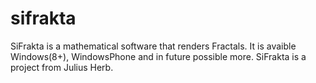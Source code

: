 # sifrakta
SiFrakta is a mathematical software that renders Fractals. It is avaible Windows(8+), WindowsPhone and in future possible more.
SiFrakta is a project from Julius Herb.
